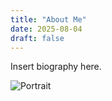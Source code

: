 ```yaml
---
title: "About Me"
date: 2025-08-04
draft: false
---
```


Insert biography here.  

![Portrait](/images/profile.jpg)

